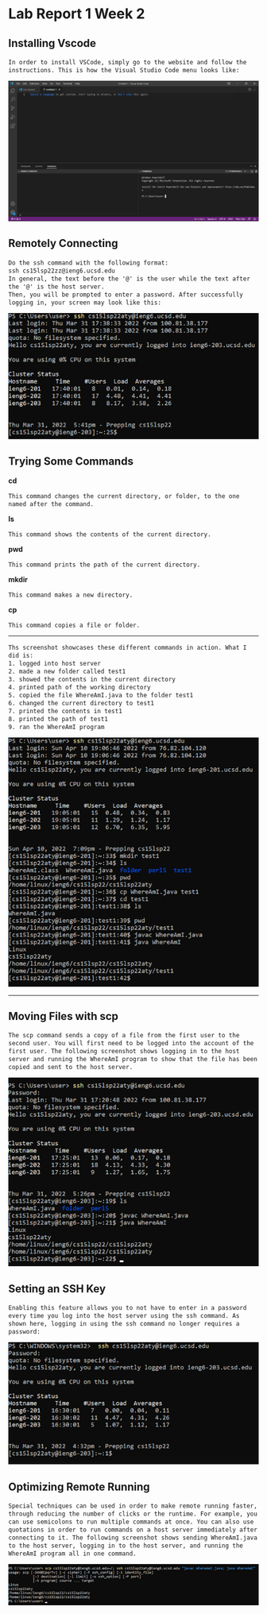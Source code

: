 # Lab Report 1 Week 2 

## Installing Vscode

```
In order to install VSCode, simply go to the website and follow the instructions. This is how the Visual Studio Code menu looks like:
```

![](images/Screenshot(9).png)

## Remotely Connecting

```
Do the ssh command with the following format:
ssh cs15lsp22zz@ieng6.ucsd.edu
In general, the text before the '@' is the user while the text after the '@' is the host server.
Then, you will be prompted to enter a password. After successfully logging in, your screen may look like this:
```

![](images/unnamed1.png)

## Trying Some Commands

**cd**

```
This command changes the current directory, or folder, to the one named after the command.
```

**ls**

```
This command shows the contents of the current directory.
```

**pwd**

```
This command prints the path of the current directory.
```

**mkdir**

```
This command makes a new directory.
```

**cp**

```
This command copies a file or folder.
```

---
```
Ths screenshot showcases these different commands in action. What I did is:
1. logged into host server
2. made a new folder called test1
3. showed the contents in the current directory
4. printed path of the working directory
5. copied the file WhereAmI.java to the folder test1
6. changed the current directory to test1
7. printed the contents in test1
8. printed the path of test1
9. ran the WhereAmI program
```
![](images/unnamed7.png)

---

## Moving Files with scp

```
The scp command sends a copy of a file from the first user to the second user. You will first need to be logged into the account of the first user. The following screenshot shows logging in to the host server and running the WhereAmI program to show that the file has been copied and sent to the host server.
```

![](images/unnamed2.png)


## Setting an SSH Key

```
Enabling this feature allows you to not have to enter in a password every time you log into the host server using the ssh command. As shown here, logging in using the ssh command no longer requires a password:
```

![](images/unnamed4.png)

## Optimizing Remote Running

```
Special techniques can be used in order to make remote running faster, through reducing the number of clicks or the runtime. For example, you can use semicolons to run multiple commands at once. You can also use quotations in order to run commands on a host server immediately after connecting to it. The following screenshot shows sending WhereAmI.java to the host server, logging in to the host server, and running the WhereAmI program all in one command.
```

![](images/unnamed6.png)